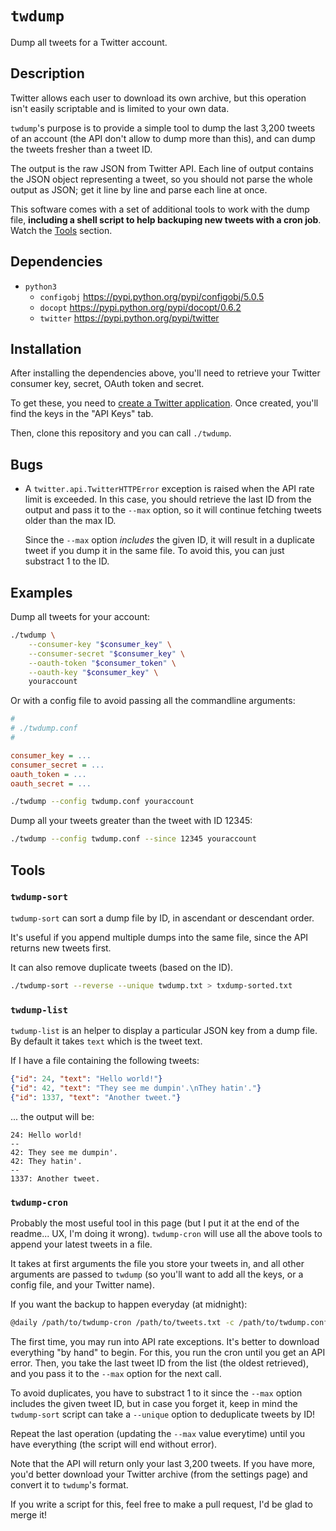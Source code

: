 `twdump`
========

Dump all tweets for a Twitter account.

Description
-----------

Twitter allows each user to download its own archive, but this operation
isn't easily scriptable and is limited to your own data.

`twdump`'s purpose is to provide a simple tool to dump the last
3,200 tweets of an account (the API don't allow to dump more than this),
and can dump the tweets fresher than a tweet ID.

The output is the raw JSON from Twitter API. Each line of output contains
the JSON object representing a tweet, so you should not parse the whole
output as JSON; get it line by line and parse each line at once.

This software comes with a set of additional tools to work with the dump
file, **including a shell script to help backuping new tweets with a cron
job**. Watch the [Tools](#tools) section.

Dependencies
------------

* `python3`
  * `configobj` <https://pypi.python.org/pypi/configobj/5.0.5>
  * `docopt` <https://pypi.python.org/pypi/docopt/0.6.2>
  * `twitter` <https://pypi.python.org/pypi/twitter>

Installation
------------

After installing the dependencies above, you'll need to retrieve your
Twitter consumer key, secret, OAuth token and secret.

To get these, you need to [create a Twitter application](https://apps.twitter.com/app/new).
Once created, you'll find the keys in the "API Keys" tab.

Then, clone this repository and you can call `./twdump`.

Bugs
----

* A `twitter.api.TwitterHTTPError` exception is raised when the API rate
  limit is exceeded. In this case, you should retrieve the last ID from the
  output and pass it to the `--max` option, so it will continue fetching
  tweets older than the max ID.

  Since the `--max` option *includes* the given ID, it will result in a
  duplicate tweet if you dump it in the same file. To avoid this, you
  can just substract 1 to the ID.

Examples
--------

Dump all tweets for your account:

```sh
./twdump \
    --consumer-key "$consumer_key" \
    --consumer-secret "$consumer_key" \
    --oauth-token "$consumer_token" \
    --oauth-key "$consumer_key" \
    youraccount
```

Or with a config file to avoid passing all the commandline arguments:

```ini
#
# ./twdump.conf
#

consumer_key = ...
consumer_secret = ...
oauth_token = ...
oauth_secret = ...
```

```sh
./twdump --config twdump.conf youraccount
```

Dump all your tweets greater than the tweet with ID 12345:

```sh
./twdump --config twdump.conf --since 12345 youraccount
```

Tools
-----

### `twdump-sort`

`twdump-sort` can sort a dump file by ID, in ascendant or descendant order.

It's useful if you append multiple dumps into the same file, since the API
returns new tweets first.

It can also remove duplicate tweets (based on the ID).

```sh
./twdump-sort --reverse --unique twdump.txt > txdump-sorted.txt
```

### `twdump-list`

`twdump-list` is an helper to display a particular JSON key from a dump
file. By default it takes `text` which is the tweet text.

If I have a file containing the following tweets:

```json
{"id": 24, "text": "Hello world!"}
{"id": 42, "text": "They see me dumpin'.\nThey hatin'."}
{"id": 1337, "text": "Another tweet."}
```

... the output will be:

```
24: Hello world!
--
42: They see me dumpin'.
42: They hatin'.
--
1337: Another tweet.
```

### `twdump-cron`

Probably the most useful tool in this page (but I put it at the end of the
readme... UX, I'm doing it wrong). `twdump-cron` will use all the above
tools to append your latest tweets in a file.

It takes at first arguments the file you store your tweets in, and all
other arguments are passed to `twdump` (so you'll want to add all the
keys, or a config file, and your Twitter name).

If you want the backup to happen everyday (at midnight):

```sh
@daily /path/to/twdump-cron /path/to/tweets.txt -c /path/to/twdump.conf youraccount
```

The first time, you may run into API rate exceptions. It's better to
download everything "by hand" to begin. For this, you run the cron until
you get an API error. Then, you take the last tweet ID from the list
(the oldest retrieved), and you pass it to the `--max` option for the
next call.

To avoid duplicates, you have to substract 1 to it since the `--max` option
includes the given tweet ID, but in case you forget it, keep in mind the
`twdump-sort` script can take a `--unique` option to deduplicate tweets
by ID!

Repeat the last operation (updating the `--max` value everytime) until
you have everything (the script will end without error).

Note that the API will return only your last 3,200 tweets. If you have more,
you'd better download your Twitter archive (from the settings page) and
convert it to `twdump`'s format.

If you write a script for this, feel free to make a pull request, I'd be
glad to merge it!
